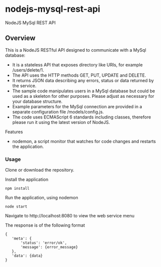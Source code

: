 # nodejs-mysql-rest-api
NodeJS MySql REST API

## Overview

This is a NodeJS RESTful API designed to communicate with a MySql database:

 * It is a stateless API that exposes directory like URIs, for example /users/delete/1.
 * The API uses the HTTP methods GET, PUT, UPDATE and DELETE.
 * It returns JSON data describing any errors, status or data returned by the service.
 * The sample code manipulates users in a MySql database but could be used as a skeleton for other purposes. Please adjust as necessary for your database structure.
 * Example parameters for the MySql connection are provided in a separate configuration file /models/config.js.
 * The code uses ECMAScript 6 standards including classes, therefore please run it using the latest version of NodeJS.

Features
 * nodemon, a script monitor that watches for code changes and restarts the application.

### Usage

Clone or download the repository.

Install the application

 ```
 npm install
 ```

Run the application, using nodemon

 ```
 node start
 ```

Navigate to http://localhost:8080 to view the web service menu

The response is of the following format

 ```
{
    'meta': {
        'status': 'error/ok',
        'message': {error_message}
    },
    'data': {data}
}
 ```
